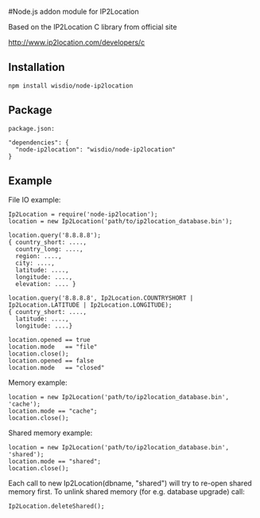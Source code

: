 #Node.js addon module for IP2Location

Based on the IP2Location C library from official site

http://www.ip2location.com/developers/c

## Installation

    npm install wisdio/node-ip2location

## Package

    package.json:

    "dependencies": {
      "node-ip2location": "wisdio/node-ip2location"
    }

## Example

File IO example:

    Ip2Location = require('node-ip2location');
    location = new Ip2Location('path/to/ip2location_database.bin');

    location.query('8.8.8.8');
    { country_short: ....,
      country_long: ....,
      region: ....,
      city: ....,
      latitude: ....,
      longitude: ....,
      elevation: .... }

    location.query('8.8.8.8', Ip2Location.COUNTRYSHORT | Ip2Location.LATITUDE | Ip2Location.LONGITUDE);
    { country_short: ....,
      latitude: ....,
      longitude: ....}

    location.opened == true
    location.mode   == "file"
    location.close();
    location.opened == false
    location.mode   == "closed"

Memory example:

    location = new Ip2Location('path/to/ip2location_database.bin', 'cache');
    location.mode == "cache";
    location.close();

Shared memory example:

    location = new Ip2Location('path/to/ip2location_database.bin', 'shared');
    location.mode == "shared";
    location.close();

Each call to new Ip2Location(dbname, "shared") will try to re-open shared memory first.
To unlink shared memory (for e.g. database upgrade) call:

    Ip2Location.deleteShared();
